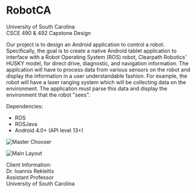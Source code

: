 # RobotCA  

University of South Carolina  
CSCE 490 & 492 Capstone Design  

Our project is to design an Android application to control a robot. Specifically, the goal is to create a native Android tablet application to interface with a Robot Operating System (ROS) robot, Clearpath Robotics' HUSKY model, for direct drive, diagnostic, and navigation information. The application will have to process data from various sensors on the robot and display the information in a user understandable fashion. For example, the robot will have a laser ranging system which will be collecting data on the environment. The application must parse this data and display the environment that the robot "sees".

Dependencies:  
+ ROS
+ ROSJava
+ Android 4.0+ (API level 13+)

![Master Chooser](https://cloud.githubusercontent.com/assets/8508489/10292051/02ef9f1e-6b7b-11e5-9465-31867cea73b7.png) 

![Main Layout](https://cloud.githubusercontent.com/assets/8508489/10292032/f023a060-6b7a-11e5-80a8-4e697900f907.png)  

Client Information:  
Dr. Ioannis Rekleitis  
Assistant Professor  
University of South Carolina  
